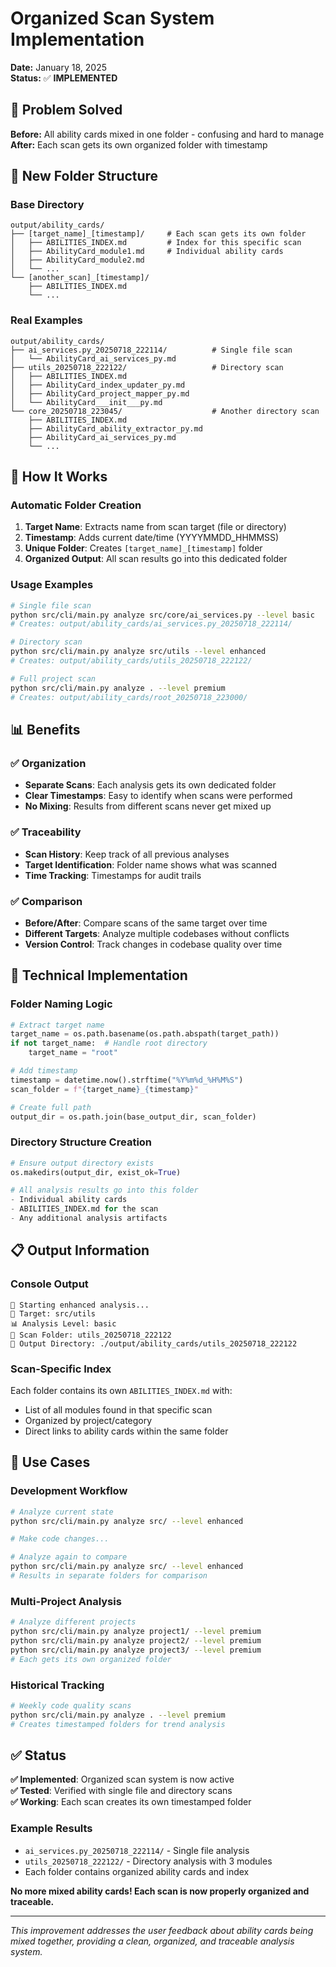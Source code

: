 # Organized Scan System Implementation

**Date:** January 18, 2025  
**Status:** ✅ **IMPLEMENTED**

## 🎯 **Problem Solved**

**Before:** All ability cards mixed in one folder - confusing and hard to manage
**After:** Each scan gets its own organized folder with timestamp

## 📁 **New Folder Structure**

### **Base Directory**
```
output/ability_cards/
├── [target_name]_[timestamp]/     # Each scan gets its own folder
│   ├── ABILITIES_INDEX.md         # Index for this specific scan
│   ├── AbilityCard_module1.md     # Individual ability cards
│   ├── AbilityCard_module2.md
│   └── ...
└── [another_scan]_[timestamp]/
    ├── ABILITIES_INDEX.md
    └── ...
```

### **Real Examples**
```
output/ability_cards/
├── ai_services.py_20250718_222114/          # Single file scan
│   └── AbilityCard_ai_services_py.md
├── utils_20250718_222122/                   # Directory scan
│   ├── ABILITIES_INDEX.md
│   ├── AbilityCard_index_updater_py.md
│   ├── AbilityCard_project_mapper_py.md
│   └── AbilityCard___init___py.md
└── core_20250718_223045/                    # Another directory scan
    ├── ABILITIES_INDEX.md
    ├── AbilityCard_ability_extractor_py.md
    ├── AbilityCard_ai_services_py.md
    └── ...
```

## 🚀 **How It Works**

### **Automatic Folder Creation**
1. **Target Name**: Extracts name from scan target (file or directory)
2. **Timestamp**: Adds current date/time (YYYYMMDD_HHMMSS)
3. **Unique Folder**: Creates `[target_name]_[timestamp]` folder
4. **Organized Output**: All scan results go into this dedicated folder

### **Usage Examples**

```bash
# Single file scan
python src/cli/main.py analyze src/core/ai_services.py --level basic
# Creates: output/ability_cards/ai_services.py_20250718_222114/

# Directory scan
python src/cli/main.py analyze src/utils --level enhanced
# Creates: output/ability_cards/utils_20250718_222122/

# Full project scan
python src/cli/main.py analyze . --level premium
# Creates: output/ability_cards/root_20250718_223000/
```

## 📊 **Benefits**

### **✅ Organization**
- **Separate Scans**: Each analysis gets its own dedicated folder
- **Clear Timestamps**: Easy to identify when scans were performed
- **No Mixing**: Results from different scans never get mixed up

### **✅ Traceability**
- **Scan History**: Keep track of all previous analyses
- **Target Identification**: Folder name shows what was scanned
- **Time Tracking**: Timestamps for audit trails

### **✅ Comparison**
- **Before/After**: Compare scans of the same target over time
- **Different Targets**: Analyze multiple codebases without conflicts
- **Version Control**: Track changes in codebase quality over time

## 🔧 **Technical Implementation**

### **Folder Naming Logic**
```python
# Extract target name
target_name = os.path.basename(os.path.abspath(target_path))
if not target_name:  # Handle root directory
    target_name = "root"

# Add timestamp
timestamp = datetime.now().strftime("%Y%m%d_%H%M%S")
scan_folder = f"{target_name}_{timestamp}"

# Create full path
output_dir = os.path.join(base_output_dir, scan_folder)
```

### **Directory Structure Creation**
```python
# Ensure output directory exists
os.makedirs(output_dir, exist_ok=True)

# All analysis results go into this folder
- Individual ability cards
- ABILITIES_INDEX.md for the scan
- Any additional analysis artifacts
```

## 📋 **Output Information**

### **Console Output**
```
🚀 Starting enhanced analysis...
📂 Target: src/utils
📊 Analysis Level: basic
📁 Scan Folder: utils_20250718_222122
📁 Output Directory: ./output/ability_cards/utils_20250718_222122
```

### **Scan-Specific Index**
Each folder contains its own `ABILITIES_INDEX.md` with:
- List of all modules found in that specific scan
- Organized by project/category
- Direct links to ability cards within the same folder

## 🎯 **Use Cases**

### **Development Workflow**
```bash
# Analyze current state
python src/cli/main.py analyze src/ --level enhanced

# Make code changes...

# Analyze again to compare
python src/cli/main.py analyze src/ --level enhanced
# Results in separate folders for comparison
```

### **Multi-Project Analysis**
```bash
# Analyze different projects
python src/cli/main.py analyze project1/ --level premium
python src/cli/main.py analyze project2/ --level premium
python src/cli/main.py analyze project3/ --level premium
# Each gets its own organized folder
```

### **Historical Tracking**
```bash
# Weekly code quality scans
python src/cli/main.py analyze . --level premium
# Creates timestamped folders for trend analysis
```

## ✅ **Status**

**✅ Implemented**: Organized scan system is now active  
**✅ Tested**: Verified with single file and directory scans  
**✅ Working**: Each scan creates its own timestamped folder  

### **Example Results**
- `ai_services.py_20250718_222114/` - Single file analysis
- `utils_20250718_222122/` - Directory analysis with 3 modules
- Each folder contains organized ability cards and index

**No more mixed ability cards! Each scan is now properly organized and traceable.**

---

*This improvement addresses the user feedback about ability cards being mixed together, providing a clean, organized, and traceable analysis system.*
